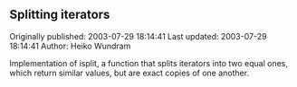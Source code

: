 ## Splitting iterators

Originally published: 2003-07-29 18:14:41
Last updated: 2003-07-29 18:14:41
Author: Heiko Wundram

Implementation of isplit, a function that splits iterators into two equal ones, which return similar values, but are exact copies of one another.